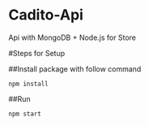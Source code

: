 # Cadito-Api
Api with MongoDB + Node.js for Store 

#Steps for Setup

##Install package with follow command

```
npm install
```

##Run 
```
npm start
```